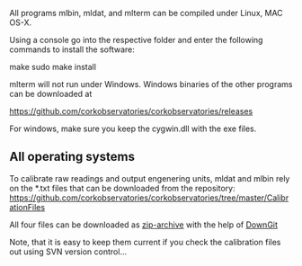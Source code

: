 All programs mlbin, mldat, and mlterm can be compiled under Linux, MAC OS-X.

Using a console go into the respective folder and enter the following commands to install the software:

make
sudo make install

mlterm will not run under Windows. Windows binaries of the other programs can be downloaded at 

https://github.com/corkobservatories/corkobservatories/releases

For windows, make sure you keep the cygwin.dll with the exe files.

## All operating systems

To calibrate raw readings and output engenering units, mldat and mlbin rely on the \*.txt files that can be downloaded from the repository: https://github.com/corkobservatories/corkobservatories/tree/master/CalibrationFiles

All four files can be downloaded as [zip-archive](https://minhaskamal.github.io/DownGit/#/home?url=https://github.com/corkobservatories/corkobservatories/tree/master/CalibrationFiles) with the help of [DownGit](https://minhaskamal.github.io/DownGit)


Note, that it is easy to keep them current if you check the calibration files out using SVN version control...
